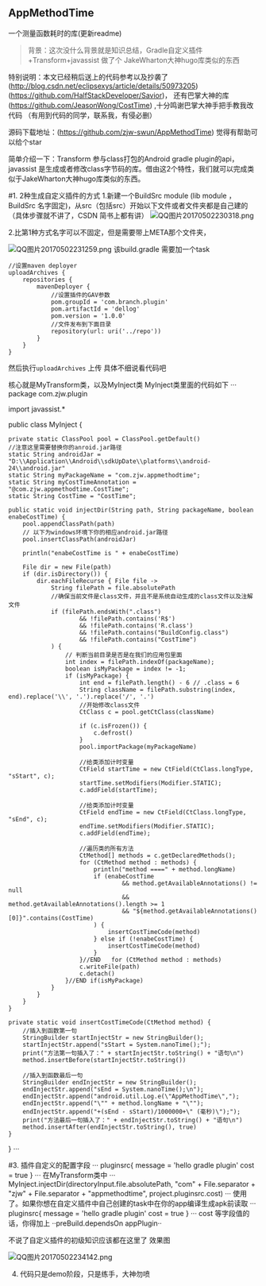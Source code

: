 ## AppMethodTime

一个测量函数耗时的库(更新readme)


>背景：这次没什么背景就是知识总结，Gradle自定义插件+Transform+javassist 做了个 JakeWharton大神hugo库类似的东西

特别说明：本文已经稍后送上的代码参考以及抄袭了(http://blog.csdn.net/eclipsexys/article/details/50973205)
(https://github.com/HalfStackDeveloper/Savior)，
还有巴掌大神的库(https://github.com/JeasonWong/CostTime) ,十分鸣谢巴掌大神手把手教我改代码
（有用到代码的同学，联系我，有侵必删）<br>

源码下载地址：(https://github.com/zjw-swun/AppMethodTime) 觉得有帮助可以给个star<br>

简单介绍一下：Transform 参与class打包的Android
 gradle plugin的api，javassist 是生成或者修改class字节码的库。借由这2个特性，我们就可以完成类似于JakeWharton大神hugo库类似的东西。

#1.  2种生成自定义插件的方式
1.新建一个BuildSrc module (lib module ，BuildSrc 名字固定)，从src（包括src）开始以下文件或者文件夹都是自己建的（具体步骤就不讲了，CSDN 简书上都有讲）
![QQ图片20170502230318.png](http://upload-images.jianshu.io/upload_images/1857887-3c3cce8ba26e6f22.png?imageMogr2/auto-orient/strip%7CimageView2/2/w/1240)

2.比第1种方式名字可以不固定，但是需要带上META那个文件夹，

![QQ图片20170502231259.png](http://upload-images.jianshu.io/upload_images/1857887-e21bd4f63d74cfff.png?imageMogr2/auto-orient/strip%7CimageView2/2/w/1240)
该build.gradle 需要加一个task
```
//设置maven deployer
uploadArchives {
    repositories {
        mavenDeployer {
            //设置插件的GAV参数
            pom.groupId = 'com.branch.plugin'
            pom.artifactId = 'dellog'
            pom.version = '1.0.0'
            //文件发布到下面目录
            repository(url: uri('../repo'))
        }
    }
}
```
然后执行``uploadArchives`` 上传
具体不细说看代码吧

核心就是MyTransform类，以及MyInject类
MyInject类里面的代码如下
···
package com.zjw.plugin

import javassist.*

public class MyInject {

    private static ClassPool pool = ClassPool.getDefault()
    //注意这里需要替换你的anroid.jar路径
    static String androidJar = "D:\\Application\\Android\\sdkUpDate\\platforms\\android-24\\android.jar"
    static String myPackageName = "com.zjw.appmethodtime";
    static String myCostTimeAnnotation = "@com.zjw.appmethodtime.CostTime";
    static String CostTime = "CostTime";

    public static void injectDir(String path, String packageName, boolean enabeCostTime) {
        pool.appendClassPath(path)
        // 以下为windows环境下你的相应android.jar路径
        pool.insertClassPath(androidJar)

        println("enabeCostTime is " + enabeCostTime)

        File dir = new File(path)
        if (dir.isDirectory()) {
            dir.eachFileRecurse { File file ->
                String filePath = file.absolutePath
                //确保当前文件是class文件，并且不是系统自动生成的class文件以及注解文件
                if (filePath.endsWith(".class")
                        && !filePath.contains('R$')
                        && !filePath.contains('R.class')
                        && !filePath.contains("BuildConfig.class")
                        && !filePath.contains("CostTime")
                ) {
                    // 判断当前目录是否是在我们的应用包里面
                    int index = filePath.indexOf(packageName);
                    boolean isMyPackage = index != -1;
                    if (isMyPackage) {
                        int end = filePath.length() - 6 // .class = 6
                        String className = filePath.substring(index, end).replace('\\', '.').replace('/', '.')
                        //开始修改class文件
                        CtClass c = pool.getCtClass(className)

                        if (c.isFrozen()) {
                            c.defrost()
                        }
                        pool.importPackage(myPackageName)

                        //给类添加计时变量
                        CtField startTime = new CtField(CtClass.longType, "sStart", c);
                        startTime.setModifiers(Modifier.STATIC);
                        c.addField(startTime);

                        //给类添加计时变量
                        CtField endTime = new CtField(CtClass.longType, "sEnd", c);
                        endTime.setModifiers(Modifier.STATIC);
                        c.addField(endTime);

                        //遍历类的所有方法
                        CtMethod[] methods = c.getDeclaredMethods();
                        for (CtMethod method : methods) {
                            println("method ====" + method.longName)
                            if (enabeCostTime
                                    && method.getAvailableAnnotations() != null
                                    && method.getAvailableAnnotations().length >= 1
                                    && "${method.getAvailableAnnotations()[0]}".contains(CostTime)
                            ) {
                                insertCostTimeCode(method)
                            } else if (!enabeCostTime) {
                                insertCostTimeCode(method)
                            }
                        }//END   for (CtMethod method : methods)
                        c.writeFile(path)
                        c.detach()
                    }//END if(isMyPackage)
                }
            }
        }
    }

    private static void insertCostTimeCode(CtMethod method) {
        //插入到函数第一句
        StringBuilder startInjectStr = new StringBuilder();
        startInjectStr.append("sStart = System.nanoTime();");
        print("方法第一句插入了：" + startInjectStr.toString() + "语句\n")
        method.insertBefore(startInjectStr.toString())

        //插入到函数最后一句
        StringBuilder endInjectStr = new StringBuilder();
        endInjectStr.append("sEnd = System.nanoTime();\n");
        endInjectStr.append("android.util.Log.e(\"AppMethodTime\",");
        endInjectStr.append("\"" + method.longName + "\"");
        endInjectStr.append("+(sEnd - sStart)/1000000+\" (毫秒)\");");
        print("方法最后一句插入了：" + endInjectStr.toString() + "语句\n")
        method.insertAfter(endInjectStr.toString(), true)
    }
}
···

#3.  插件自定义的配置字段
···
pluginsrc{
    message = 'hello gradle plugin'
    cost = true
}
···
在MyTransform类中
···
 MyInject.injectDir(directoryInput.file.absolutePath,
                        "com" + File.separator + "zjw" + File.separator + "appmethodtime",
                        project.pluginsrc.cost)
···
使用了。如果你想在自定义插件中自己创建的task中在你的app编译生成apk前读取
···
pluginsrc{
    message = 'hello gradle plugin'
    cost = true
}
···
cost 等字段值的话，你得加上
··preBuild.dependsOn appPlugin··

 不说了自定义插件的初级知识应该都在这里了
效果图


![QQ图片20170502234142.png](http://upload-images.jianshu.io/upload_images/1857887-9b8a3faf957097c7.png?imageMogr2/auto-orient/strip%7CimageView2/2/w/1240)



4. 代码只是demo阶段，只是练手，大神勿喷



